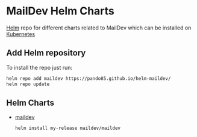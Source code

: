 # MailDev Helm Charts

[Helm](https://helm.sh) repo for different charts related to MailDev which can be installed on [Kubernetes](https://kubernetes.io)

## Add Helm repository

To install the repo just run:

```bash
helm repo add maildev https://pando85.github.io/helm-maildev/
helm repo update
```

## Helm Charts

* [maildev](https://pando85.github.io/helm-maildev/)

  ```bash
  helm install my-release maildev/maildev
  ```
